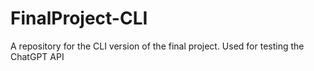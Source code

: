 # FinalProject-CLI
A repository for the CLI version of the final project. Used for testing the ChatGPT API
